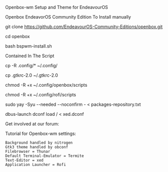Openbox-wm Setup and Theme for EndeavourOS

Openbox EndeavorOS Community Edition
To Install manually

git clone https://github.com/EndeavourOS-Community-Editions/openbox.git

cd openbox

bash bspwm-install.sh

Contained In The Script

cp -R .config/* ~/.config/
    
cp .gtkrc-2.0 ~/.gtkrc-2.0

chmod -R +x ~/.config/openbox/scripts

chmod -R +x ~/.config/rofi/scripts
    
sudo yay -Syu --needed --noconfirm - < packages-repository.txt

dbus-launch dconf load / < xed.dconf

Get involved at our forum:


Tutorial for Openbox-wm settings:

    Background handled by nitrogen
    Gtk3 theme handled by obconf
    Filebrowser = Thunar
    Default Terminal-Emulator = Termite
    Text-Editor = xed
    Application Launcher = Rofi
